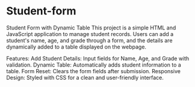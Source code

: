 # Student-form
Student Form with Dynamic Table
This project is a simple HTML and JavaScript application to manage student records. Users can add a student's name, age, and grade through a form, and the details are dynamically added to a table displayed on the webpage.

Features:
Add Student Details: Input fields for Name, Age, and Grade with validation.
Dynamic Table: Automatically adds student information to a table.
Form Reset: Clears the form fields after submission.
Responsive Design: Styled with CSS for a clean and user-friendly interface.
